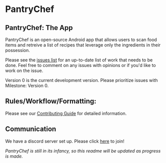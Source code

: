 # PantryChef
## PantryChef: The App

PantryChef is an open-source Android app that allows users to scan food items and retreive a list of recipes that leverage only the ingredients in their possession.

Please see the [issues list](https://github.com/brandonschabell/PantryChef/issues) for an up-to-date list of work that needs to be done. Feel free to comment on any issues with opinions or if you'd like to work on the issue.

Version 0 is the current development version. Please prioritize issues with Milestone: Version 0.

## Rules/Workflow/Formatting:
Please see our [Contributing Guide](https://github.com/PantryChef/PantryChef/blob/dev/CONTRIBUTING.md) for detailed information.

## Communication
We have a discord server set up. Please click [here](https://discord.gg/Bjh3fVF) to join!

*PantryChef is still in its infancy, so this readme will be updated as progress is made.*
